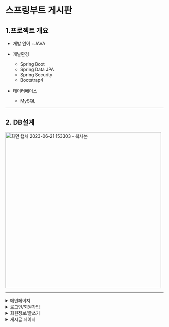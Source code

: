 # 스프링부트 게시판


## 1.프로젝트 개요
+ 개발 언어 
  +JAVA

+ 개발환경
  + Spring Boot
  + Spring Data JPA
  + Spring Security
  + Bootstrap4

+ 데이터베이스
  + MySQL
___
## 2. DB설계
<img width="496" alt="화면 캡처 2023-06-21 153303 - 복사본" src="https://github.com/Baecc/b/assets/116665998/6fd60f09-fea9-4c06-aca9-4988861a1d5e">


***


<details>
<summary> 메인페이지  </summary>

  ![screenshot](https://github.com/Baecc/b/assets/116665998/7bee3c62-6395-4452-a696-ebf48a9a55ba)

</details>


<details>
<summary> 로그인/회원가입  </summary>

![screenshot (1)](https://github.com/Baecc/b/assets/116665998/10ebbe6a-211f-4702-b8b4-8dab69616b32)


![screenshot (3)](https://github.com/Baecc/b/assets/116665998/430a806b-cf40-41f0-bb7f-1b1e6eed2812)
</details>


<details>
<summary> 회원정보/글쓰기  </summary>

![screenshot (4)](https://github.com/Baecc/b/assets/116665998/71c60225-8993-4c23-8c76-0f6fe4a91663)


![screenshot (5)](https://github.com/Baecc/b/assets/116665998/32662047-4bd0-418f-b3d5-3e5588388d55)
</details>


<details>
<summary> 게시글 페이지  </summary>

![screenshot (1)](https://github.com/Baecc/b/assets/116665998/10ebbe6a-211f-4702-b8b4-8dab69616b32)
</details>
